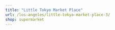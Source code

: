```yaml
---
title: "Little Tokyo Market Place"
url: /los-angeles/little-tokyo-market-place-3/
shop: supermarket
---
```

